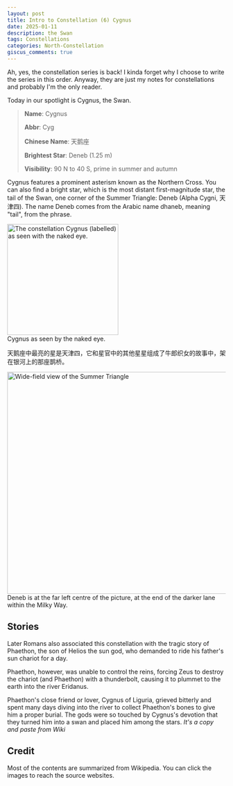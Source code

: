 ```yaml
---
layout: post
title: Intro to Constellation (6) Cygnus
date: 2025-01-11
description: the Swan
tags: Constellations
categories: North-Constellation
giscus_comments: true
---
```

Ah, yes, the constellation series is back! I kinda forget why I choose to write the series in this order. Anyway, they are just my notes for constellations and probably I'm the only reader. 

Today in our spotlight is Cygnus, the Swan. 

> **Name**: Cygnus
> 
> **Abbr**: Cyg
> 
> **Chinese Name**: 天鹅座
> 
> **Brightest Star**: Deneb (1.25 m)
> 
> **Visibility**: 90 N to 40 S, prime in summer and autumn

Cygnus features a prominent asterism known as the Northern Cross. You can also find a bright star, which is the most distant first-magnitude star, the tail of the Swan, one corner of the Summer Triangle: Deneb (Alpha Cygni, 天津四). The name Deneb comes from the Arabic name dhaneb, meaning "tail", from the phrase.
<div class="caption">
    <a title="Till Credner, CC BY-SA 3.0 &lt;https://creativecommons.org/licenses/by-sa/3.0&gt;, via Wikimedia Commons" href="https://commons.wikimedia.org/wiki/File:CygnusCC.jpg"><img width="256" alt="The constellation Cygnus (labelled) as seen with the naked eye." src="https://upload.wikimedia.org/wikipedia/commons/thumb/f/f5/CygnusCC.jpg/256px-CygnusCC.jpg?20230802153116"></a>
</div>
<div class="caption">
     Cygnus as seen by the naked eye.
</div>

天鹅座中最亮的星是天津四，它和星官中的其他星星组成了牛郎织女的故事中，架在银河上的那座鹊桥。
<div class="caption">
    <a title="NASA, ESA Credit: A. Fujii, Public domain, via Wikimedia Commons" href="https://commons.wikimedia.org/wiki/File:Wide-field_view_of_the_Summer_Triangle.jpg"><img width="512" alt="Wide-field view of the Summer Triangle" src="https://upload.wikimedia.org/wikipedia/commons/thumb/b/ba/Wide-field_view_of_the_Summer_Triangle.jpg/512px-Wide-field_view_of_the_Summer_Triangle.jpg?20090613194803"></a>
</div>
<div class="caption">
     Deneb is at the far left centre of the picture, at the end of the darker lane within the Milky Way.
</div>

## Stories
Later Romans also associated this constellation with the tragic story of Phaethon, the son of Helios the sun god, who demanded to ride his father's sun chariot for a day. 

Phaethon, however, was unable to control the reins, forcing Zeus to destroy the chariot (and Phaethon) with a thunderbolt, causing it to plummet to the earth into the river Eridanus.

Phaethon's close friend or lover, Cygnus of Liguria, grieved bitterly and spent many days diving into the river to collect Phaethon's bones to give him a proper burial. The gods were so touched by Cygnus's devotion that they turned him into a swan and placed him among the stars. *It's a copy and paste from Wiki*

## Credit
Most of the contents are summarized from Wikipedia. You can click the images to reach the source websites. 